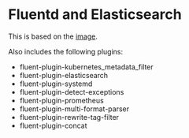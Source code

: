 # Fluentd and Elasticsearch

This is based on the [image](https://github.com/kubernetes/kubernetes/tree/master/cluster/addons/fluentd-elasticsearch/fluentd-es-image).

Also includes the following plugins:
* fluent-plugin-kubernetes_metadata_filter
* fluent-plugin-elasticsearch
* fluent-plugin-systemd
* fluent-plugin-detect-exceptions
* fluent-plugin-prometheus
* fluent-plugin-multi-format-parser
* fluent-plugin-rewrite-tag-filter
* fluent-plugin-concat
